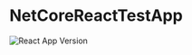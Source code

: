 # NetCoreReactTestApp

![React App Version](https://img.shields.io/github/package-json/v/LuminalZero/net-core-react-test-app?color=blue&filename=NetCoreReactTestApp%2FClientApp%2Fpackage.json&label=React%20App%20Version&style=for-the-badge&logo=react)
